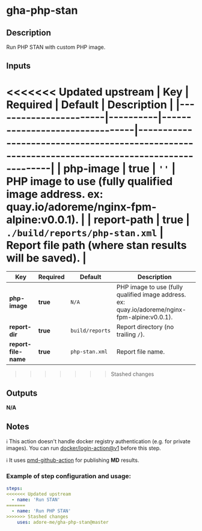 # gha-php-stan

## Description
Run PHP STAN with custom PHP image.

## Inputs
<<<<<<< Updated upstream
| Key                   | Required | Default                        | Description                                                                                    |
|-----------------------|----------|--------------------------------|------------------------------------------------------------------------------------------------|
| **php-image**         | **true** | `''`                           | PHP image to use (fully qualified image address. ex: quay.io/adoreme/nginx-fpm-alpine:v0.0.1). |
| **report-path**       | **true** | `./build/reports/php-stan.xml` | Report file path (where stan results will be saved).                                           |
=======
| Key                  | Required | Default         | Description                                                                                    |
|----------------------|----------|-----------------|------------------------------------------------------------------------------------------------|
| **php-image**        | **true** | `N/A`           | PHP image to use (fully qualified image address. ex: quay.io/adoreme/nginx-fpm-alpine:v0.0.1). |
| **report-dir**       | **true** | `build/reports` | Report directory (no trailing `/`).                                                            |
| **report-file-name** | **true** | `php-stan.xml`  | Report file name.                                                                              |
>>>>>>> Stashed changes

## Outputs
**N/A**

## Notes
ℹ This action doesn't handle docker registry authentication (e.g. for private images).
You can run [docker/login-action@v1](https://github.com/docker/login-action) before this step.

ℹ It uses [pmd-github-action](https://github.com/jwgmeligmeyling/pmd-github-action) for publishing **MD** results.

### Example of step configuration and usage:

```yaml
steps:
<<<<<<< Updated upstream
  - name: 'Run STAN'
=======
  - name: 'Run PHP STAN'
>>>>>>> Stashed changes
    uses: adore-me/gha-php-stan@master
```

